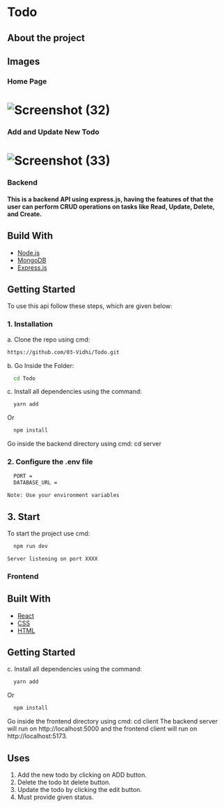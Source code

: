 # Todo 


## About the project

## Images 
### Home Page
# ![Screenshot (32)](https://github.com/03-Vidhi/Todo/assets/121597033/e7b08c23-23b8-4091-9777-c8c9504a1aef)

### Add and Update New Todo
# ![Screenshot (33)](https://github.com/03-Vidhi/Todo/assets/121597033/52741f3f-ec70-4039-a76f-07e23a0eec3a)


### Backend
#### This is a backend API using express.js, having the features of that the user can perform CRUD operations on tasks like Read, Update, Delete, and Create.

## Build With

* [Node.js]()
* [MongoDB]()
* [Express.js]()

## Getting Started

To use this api follow these steps, which are given below:

### 1. Installation

a. Clone the repo using cmd:
```bash
https://github.com/03-Vidhi/Todo.git
```
b. Go Inside the Folder:
```bash
  cd Todo
```
c. Install all dependencies using the command: 
```bash
  yarn add  
```
Or
```bash
  npm install  
```
Go inside the backend directory using cmd:
cd server


### 2. Configure the .env file
```bash
  PORT = 
  DATABASE_URL =  
```

`Note: Use your environment variables `


## 3. Start 
To start the project use cmd:
```bash
  npm run dev
```
`Server listening on port XXXX`

### Frontend
## Built With

* [React]()
* [CSS]()
* [HTML]()
## Getting Started
c. Install all dependencies using the command: 
```bash
  yarn add  
```
Or
```bash
  npm install  
```
Go inside the frontend directory using cmd:
cd client
The backend server will run on http://localhost:5000 and the frontend client will run on http://localhost:5173.

## Uses

1. Add the new todo by clicking on ADD button.
2. Delete the todo bt delete button.
3. Update the todo by clicking the edit button.
4. Must provide given status.

  

 
